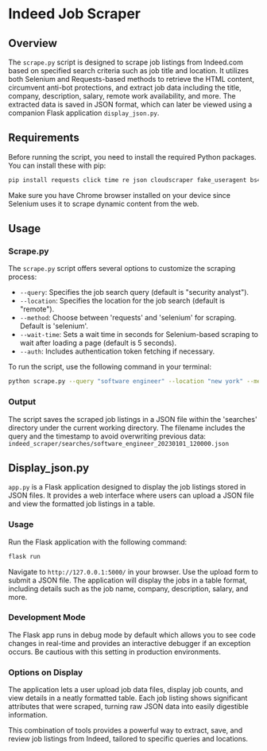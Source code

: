 # Indeed Job Scraper

## Overview

The `scrape.py` script is designed to scrape job listings from Indeed.com based on specified search criteria such as job title and location. It utilizes both Selenium and Requests-based methods to retrieve the HTML content, circumvent anti-bot protections, and extract job data including the title, company, description, salary, remote work availability, and more. The extracted data is saved in JSON format, which can later be viewed using a companion Flask application `display_json.py`.

## Requirements

Before running the script, you need to install the required Python packages. You can install these with pip:
```bash
pip install requests click time re json cloudscraper fake_useragent bs4 selenium webdriver-manager urllib datetime colorama tqdm flask
```

Make sure you have Chrome browser installed on your device since Selenium uses it to scrape dynamic content from the web.

## Usage

### Scrape.py

The `scrape.py` script offers several options to customize the scraping process:

- `--query`: Specifies the job search query (default is "security analyst").
- `--location`: Specifies the location for the job search (default is "remote").
- `--method`: Choose between 'requests' and 'selenium' for scraping. Default is 'selenium'.
- `--wait-time`: Sets a wait time in seconds for Selenium-based scraping to wait after loading a page (default is 5 seconds).
- `--auth`: Includes authentication token fetching if necessary.

To run the script, use the following command in your terminal:

```bash
python scrape.py --query "software engineer" --location "new york" --method "selenium" --wait-time 5
```

### Output

The script saves the scraped job listings in a JSON file within the 'searches' directory under the current working directory. The filename includes the query and the timestamp to avoid overwriting previous data:
`indeed_scraper/searches/software_engineer_20230101_120000.json`


## Display_json.py

`app.py` is a Flask application designed to display the job listings stored in JSON files. It provides a web interface where users can upload a JSON file and view the formatted job listings in a table.

### Usage

Run the Flask application with the following command:
```bash
flask run
```

Navigate to `http://127.0.0.1:5000/` in your browser. Use the upload form to submit a JSON file. The application will display the jobs in a table format, including details such as the job name, company, description, salary, and more.

### Development Mode

The Flask app runs in debug mode by default which allows you to see code changes in real-time and provides an interactive debugger if an exception occurs. Be cautious with this setting in production environments.

### Options on Display

The application lets a user upload job data files, display job counts, and view details in a neatly formatted table. Each job listing shows significant attributes that were scraped, turning raw JSON data into easily digestible information.

This combination of tools provides a powerful way to extract, save, and review job listings from Indeed, tailored to specific queries and locations.
